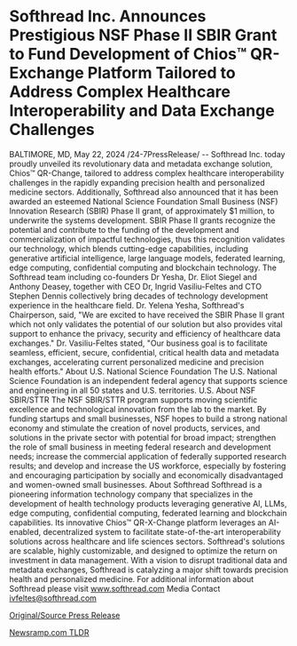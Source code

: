 # Softhread Inc. Announces Prestigious NSF Phase II SBIR Grant to Fund Development of Chios™ QR-Exchange Platform Tailored to Address Complex Healthcare Interoperability and Data Exchange Challenges

BALTIMORE, MD, May 22, 2024 /24-7PressRelease/ -- Softhread Inc. today proudly unveiled its revolutionary data and metadata exchange solution, Chios™ QR-Change, tailored to address complex healthcare interoperability challenges in the rapidly expanding precision health and personalized medicine sectors. Additionally, Softhread also announced that it has been awarded an esteemed National Science Foundation Small Business (NSF) Innovation Research (SBIR) Phase II grant, of approximately $1 million, to underwrite the systems development.  SBIR Phase II grants recognize the potential and contribute to the funding of the development and commercialization of impactful technologies, thus this recognition validates our technology, which blends cutting-edge capabilities, including generative artificial intelligence, large language models, federated learning, edge computing, confidential computing and blockchain technology.  The Softhread team including co-founders Dr Yesha, Dr. Eliot Siegel and Anthony Deasey, together with CEO Dr, Ingrid Vasiliu-Feltes and CTO Stephen Dennis collectively bring decades of technology development experience in the healthcare field.  Dr. Yelena Yesha, Softhread's Chairperson, said, "We are excited to have received the SBIR Phase II grant which not only validates the potential of our solution but also provides vital support to enhance the privacy, security and efficiency of healthcare data exchanges."  Dr. Vasiliu-Feltes stated, "Our business goal is to facilitate seamless, efficient, secure, confidential, critical health data and metadata exchanges, accelerating current personalized medicine and precision health efforts."  About U.S. National Science Foundation  The U.S. National Science Foundation is an independent federal agency that supports science and engineering in all 50 states and U.S. territories. U.S.  About NSF SBIR/STTR  The NSF SBIR/STTR program supports moving scientific excellence and technological innovation from the lab to the market. By funding startups and small businesses, NSF hopes to build a strong national economy and stimulate the creation of novel products, services, and solutions in the private sector with potential for broad impact; strengthen the role of small business in meeting federal research and development needs; increase the commercial application of federally supported research results; and develop and increase the US workforce, especially by fostering and encouraging participation by socially and economically disadvantaged and women-owned small businesses.  About Softhread  Softhread is a pioneering information technology company that specializes in the development of health technology products leveraging generative AI, LLMs, edge computing, confidential computing, federated learning and blockchain capabilities. Its innovative Chios™ QR-X-Change platform leverages an AI-enabled, decentralized system to facilitate state-of-the-art interoperability solutions across healthcare and life sciences sectors. Softhread's solutions are scalable, highly customizable, and designed to optimize the return on investment in data management. With a vision to disrupt traditional data and metadata exchanges, Softhread is catalyzing a major shift towards precision health and personalized medicine.  For additional information about Softhread please visit www.softhread.com  Media Contact ivfeltes@softhread.com 

[Original/Source Press Release](https://www.24-7pressrelease.com/press-release/511014/softhread-inc-announces-prestigious-nsf-phase-ii-sbir-grant-to-fund-development-of-chios-qr-exchange-platform-tailored-to-address-complex-healthcare-interoperability-and-data-exchange-challenges) 

[Newsramp.com TLDR](https://newsramp.com/None) 